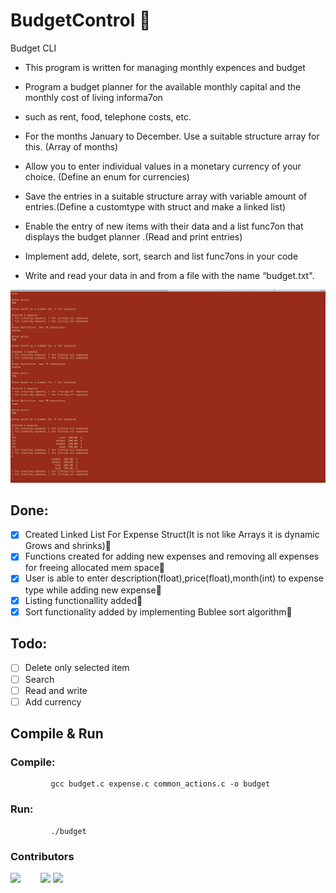 # BudgetControl :maple_leaf:

Budget CLI


 
*  This program is written for managing monthly expences and budget
 
*  Program a budget planner for the available monthly capital and the monthly cost of living informa7on 
*  such as rent, food, telephone costs, etc.

*  For the months January to December. Use a suitable structure array for this. (Array of months)

*  Allow you to enter individual values in a monetary currency of your choice. (Define an enum for currencies)

*  Save the entries in a suitable structure array with variable amount of entries.(Define a customtype with struct and make a linked list)

*  Enable the entry of new items with their data and a list func7on that displays the budget planner .(Read and print entries)

*  Implement add, delete, sort, search and list func7ons in your code

*  Write and read your data in and from a file with the name “budget.txt".
 
 ![Budget Screenshot](./Screenshot.png)
 
## Done:
   * [x] Created Linked List For Expense Struct(It is not like Arrays it is dynamic Grows and shrinks):maple_leaf:
   * [x] Functions created for adding new expenses and removing all expenses for freeing allocated mem space:maple_leaf:
   * [x] User is able to enter description(float),price(float),month(int) to expense type while adding new expense:maple_leaf:
   * [x] Listing functionallity added:maple_leaf:
   * [x] Sort functionality added by implementing Bublee sort algorithm:maple_leaf:

## Todo:
   * [ ] Delete only selected item
   * [ ] Search
   * [ ] Read and write
   * [ ] Add currency
## Compile & Run
### Compile:
             gcc budget.c expense.c common_actions.c -o budget
### Run:
             ./budget
### **Contributors**
 
 <div>
  <img src="https://avatars.githubusercontent.com/u/2779737?v=4" width="48" style="float:left">
  <img src="https://avatars.githubusercontent.com/u/29724000?v=4" width="48" style="">
   <img src="https://avatars.githubusercontent.com/u/55444947?v=4" width="48" style="">
  </div>    
      


      
